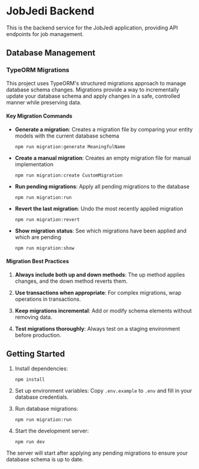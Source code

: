 # JobJedi Backend

This is the backend service for the JobJedi application, providing API endpoints for job management.

## Database Management

### TypeORM Migrations

This project uses TypeORM's structured migrations approach to manage database schema changes. Migrations provide a way to incrementally update your database schema and apply changes in a safe, controlled manner while preserving data.

#### Key Migration Commands

- **Generate a migration**: Creates a migration file by comparing your entity models with the current database schema
  ```
  npm run migration:generate MeaningfulName
  ```

- **Create a manual migration**: Creates an empty migration file for manual implementation
  ```
  npm run migration:create CustomMigration
  ```

- **Run pending migrations**: Apply all pending migrations to the database
  ```
  npm run migration:run
  ```

- **Revert the last migration**: Undo the most recently applied migration
  ```
  npm run migration:revert
  ```

- **Show migration status**: See which migrations have been applied and which are pending
  ```
  npm run migration:show
  ```

#### Migration Best Practices

1. **Always include both up and down methods**: The up method applies changes, and the down method reverts them.

2. **Use transactions when appropriate**: For complex migrations, wrap operations in transactions.

3. **Keep migrations incremental**: Add or modify schema elements without removing data.

4. **Test migrations thoroughly**: Always test on a staging environment before production.

## Getting Started

1. Install dependencies:
   ```
   npm install
   ```

2. Set up environment variables:
   Copy `.env.example` to `.env` and fill in your database credentials.

3. Run database migrations:
   ```
   npm run migration:run
   ```

4. Start the development server:
   ```
   npm run dev
   ```

The server will start after applying any pending migrations to ensure your database schema is up to date. 